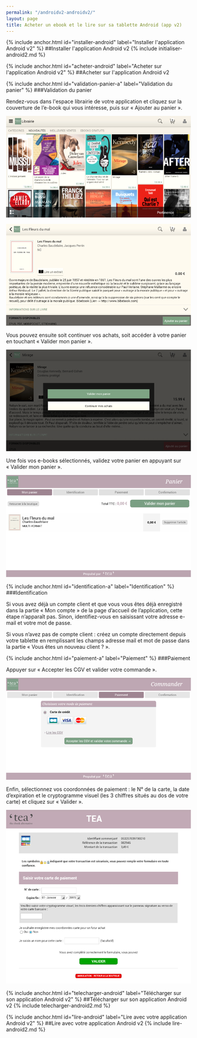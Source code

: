 ```yaml
---
permalink: "/androidv2-androidv2/"
layout: page
title: Acheter un ebook et le lire sur sa tablette Android (app v2)
---
```


{% include anchor.html id="installer-android" label="Installer l'application Android v2" %}
##Installer l'application Android v2
{% include initialiser-android2.md %}

{% include anchor.html id="acheter-android" label="Acheter sur l'application Android v2" %}
##Acheter sur l'application Android v2

{% include anchor.html id="validation-panier-a" label="Validation du panier" %}
###Validation du panier

Rendez-vous dans l'espace librairie de votre application et cliquez sur la couverture de l’e-book qui vous intéresse, puis sur « Ajouter au panier ».

![](/images/acheter-tablette2-1.png)

![](/images/acheter-tablette2-2.png)

Vous pouvez ensuite soit continuer vos achats, soit accéder à votre panier en touchant « Valider mon panier ».

![](/images/acheter-tablette2-3.png)

Une fois vos e-books sélectionnés, validez votre panier en appuyant sur  « Valider mon panier ».

![](/images/acheter-tablette2-4.png) 

{% include anchor.html id="identification-a" label="Identification" %}
###Identification

Si vous avez déjà un compte client et que vous vous êtes déjà enregistré dans la partie « Mon compte » de la page d’accueil de l’application, cette étape n’apparaît pas. Sinon, identifiez-vous en saisissant votre adresse e-mail et votre mot de passe.

Si vous n’avez pas de compte client : créez un compte directement depuis votre tablette en remplissant les champs adresse mail et mot de passe dans la partie « Vous êtes un nouveau client ? ». 

{% include anchor.html id="paiement-a" label="Paiement" %}
###Paiement

Appuyer sur « Accepter les CGV et valider votre commande ».

![](/images/acheter-tablette2-5.png)

Enfin, sélectionnez vos coordonnées de paiement : le N° de la carte, la date d’expiration et le cryptogramme visuel (les 3 chiffres situés au dos de votre carte) et cliquez sur « Valider ».

![](/images/acheter-tablette2-6.png)

{% include anchor.html id="telecharger-android" label="Télécharger sur son application Android v2" %}
##Télécharger sur son application Android v2
{% include telecharger-android2.md %}

{% include anchor.html id="lire-android" label="Lire avec votre application Android v2" %}
##Lire avec votre application Android v2
{% include lire-android2.md %}
